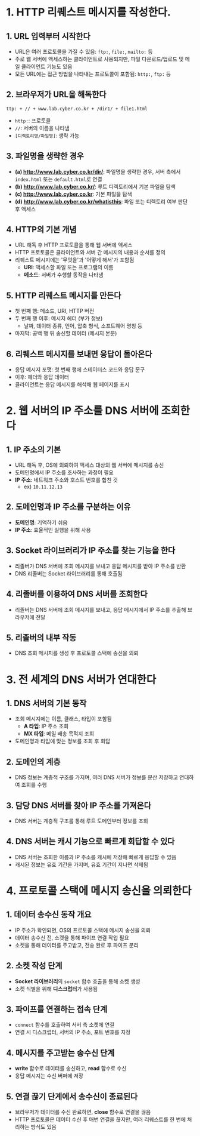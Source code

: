 # 1. HTTP 리퀘스트 메시지를 작성한다.

## 1. URL 입력부터 시작한다

- URL은 여러 프로토콜을 가질 수 있음: `ftp:`, `file:`, `mailto:` 등
- 주로 웹 서버에 액세스하는 클라이언트로 사용되지만, 파일 다운로드/업로드 및 메일 클라이언트 기능도 있음
- 모든 URL에는 접근 방법을 나타내는 프로토콜이 포함됨: `http:`, `ftp:` 등

## 2. 브라우저가 URL을 해독한다

`ttp: + // + www.lab.cyber.co.kr + /dir1/ + file1.html`

- `http:`: 프로토콜
- `//`: 서버의 이름을 나타냄
- `[디렉토리명/파일명]`: 생략 가능

## 3. 파일명을 생략한 경우

- **(a) http://www.lab.cyber.co.kr/dir/**: 파일명을 생략한 경우, 서버 측에서 `index.html` 또는 `default.html`로 연결
- **(b) http://www.lab.cyber.co.kr/**: 루트 디렉토리에서 기본 파일을 탐색
- **(c) http://www.lab.cyber.co.kr**: 기본 파일을 탐색
- **(d) http://www.lab.cyber.co.kr/whatisthis**: 파일 또는 디렉토리 여부 판단 후 액세스

## 4. HTTP의 기본 개념

- URL 해독 후 HTTP 프로토콜을 통해 웹 서버에 액세스
- HTTP 프로토콜은 클라이언트와 서버 간 메시지의 내용과 순서를 정의
- 리퀘스트 메시지에는 '무엇을'과 '어떻게 해서'가 포함됨
  - **URI**: 액세스할 파일 또는 프로그램의 이름
  - **메소드**: 서버가 수행할 동작을 나타냄

## 5. HTTP 리퀘스트 메시지를 만든다

- 첫 번째 행: 메소드, URI, HTTP 버전
- 두 번째 행 이후: 메시지 헤더 (부가 정보)
  - 날짜, 데이터 종류, 언어, 압축 형식, 소프트웨어 명칭 등
- 마지막: 공백 행 뒤 송신할 데이터 (메시지 본문)

## 6. 리퀘스트 메시지를 보내면 응답이 돌아온다

- 응답 메시지 포맷: 첫 번째 행에 스테이터스 코드와 응답 문구
- 이후: 헤더와 응답 데이터
- 클라이언트는 응답 메시지를 해석해 웹 페이지를 표시

# 2. 웹 서버의 IP 주소를 DNS 서버에 조회한다

## 1. IP 주소의 기본

- URL 해독 후, OS에 의뢰하여 액세스 대상의 웹 서버에 메시지를 송신
- 도메인명에서 IP 주소를 조사하는 과정이 필요
- **IP 주소**: 네트워크 주소와 호스트 번호를 합친 것
  - ex) `10.11.12.13`

## 2. 도메인명과 IP 주소를 구분하는 이유

- **도메인명**: 기억하기 쉬움
- **IP 주소**: 효율적인 실행을 위해 사용

## 3. Socket 라이브러리가 IP 주소를 찾는 기능을 한다

- 리졸버가 DNS 서버에 조회 메시지를 보내고 응답 메시지를 받아 IP 주소를 반환
- DNS 리졸버는 Socket 라이브러리를 통해 호출됨

## 4. 리졸버를 이용하여 DNS 서버를 조회한다

- 리졸버는 DNS 서버에 조회 메시지를 보내고, 응답 메시지에서 IP 주소를 추출해 브라우저에 전달

## 5. 리졸버의 내부 작동

- DNS 조회 메시지를 생성 후 프로토콜 스택에 송신을 의뢰

# 3. 전 세계의 DNS 서버가 연대한다

## 1. DNS 서버의 기본 동작

- 조회 메시지에는 이름, 클래스, 타입이 포함됨
  - **A 타입**: IP 주소 조회
  - **MX 타입**: 메일 배송 목적지 조회
- 도메인명과 타입에 맞는 정보를 조회 후 회답

## 2. 도메인의 계층

- DNS 정보는 계층적 구조를 가지며, 여러 DNS 서버가 정보를 분산 저장하고 연대하여 조회를 수행

## 3. 담당 DNS 서버를 찾아 IP 주소를 가져온다

- DNS 서버는 계층적 구조를 통해 루트 도메인부터 정보를 조회

## 4. DNS 서버는 캐시 기능으로 빠르게 회답할 수 있다

- DNS 서버는 조회한 이름과 IP 주소를 캐시에 저장해 빠르게 응답할 수 있음
- 캐시된 정보는 유효 기간을 가지며, 유효 기간이 지나면 삭제됨

# 4. 프로토콜 스택에 메시지 송신을 의뢰한다

## 1. 데이터 송수신 동작 개요

- IP 주소가 확인되면, OS의 프로토콜 스택에 메시지 송신을 의뢰
- 데이터 송수신 전, 소켓을 통해 파이프 연결 작업 필요
- 소켓을 통해 데이터를 주고받고, 전송 완료 후 파이프 분리

## 2. 소켓 작성 단계

- **Socket 라이브러리**의 `socket` 함수 호출을 통해 소켓 생성
- 소켓 식별을 위해 **디스크럽터**가 사용됨

## 3. 파이프를 연결하는 접속 단계

- `connect` 함수를 호출하여 서버 측 소켓에 연결
- 연결 시 디스크럽터, 서버의 IP 주소, 포트 번호를 지정

## 4. 메시지를 주고받는 송수신 단계

- **write** 함수로 데이터를 송신하고, **read** 함수로 수신
- 응답 메시지는 수신 버퍼에 저장

## 5. 연결 끊기 단계에서 송수신이 종료된다

- 브라우저가 데이터를 수신 완료하면, **close** 함수로 연결을 끊음
- HTTP 프로토콜은 데이터 수신 후 매번 연결을 끊지만, 여러 리퀘스트를 한 번에 처리하는 방식도 있음
